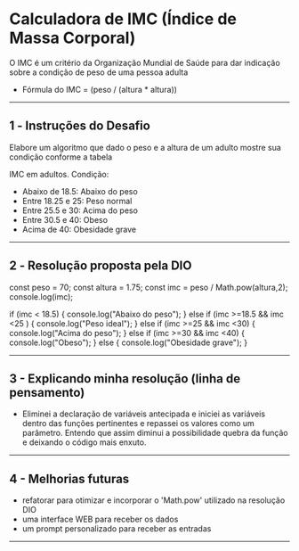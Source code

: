 # Calculadora de IMC (Índice de Massa Corporal)
O IMC é um critério da Organização Mundial de Saúde para dar indicação sobre a condição de peso de uma pessoa adulta
 - Fórmula do IMC = (peso / (altura * altura))
---

## 1️ - Instruções do Desafio
Elabore um algoritmo que dado o peso e a altura de um adulto mostre sua condição conforme a tabela

IMC em adultos. Condição:
- Abaixo de 18.5: Abaixo do peso
- Entre 18.25 e 25: Peso normal
- Entre 25.5 e 30: Acima do peso
- Entre 30.5 e 40: Obeso
- Acima de 40: Obesidade grave

---

## 2️ - Resolução proposta pela DIO
const peso = 70;
const altura = 1.75;
const imc = peso / Math.pow(altura,2);
console.log(imc);

if (imc < 18.5) {
        console.log("Abaixo do peso");
    } else if (imc >=18.5 && imc <25 ) {
        console.log("Peso ideal");
    } else if (imc >=25 && imc <30) {
        console.log("Acima do peso");
    } else if (imc >=30 && imc <40) {
        console.log("Obeso");
    } else {
        console.log("Obesidade grave");
    }

---

## 3 - Explicando minha resolução (linha de pensamento)
- Eliminei a declaração de variáveis antecipada e iniciei as variáveis dentro das funções pertinentes e repassei os valores como um parâmetro. Entendo que assim diminui a possibilidade quebra da função e deixando o código mais enxuto.

---

## 4 - Melhorias futuras
- refatorar para otimizar e incorporar o 'Math.pow' utilizado na resolução DIO
- uma interface WEB para receber os dados
- um prompt personalizado para receber as entradas

---